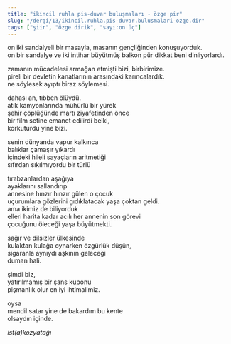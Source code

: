 ```yaml
---
title: "ikincil ruhla pis-duvar buluşmaları - özge pir"
slug: "/dergi/13/ikincil.ruhla.pis-duvar.bulusmalari-ozge.dir"
tags: ["şiir", "özge dirik", "sayı:on üç"]
---
```

on iki sandalyeli bir masayla, masanın gençliğinden konuşuyorduk.  
on bir sandalye ve iki intihar büyütmüş balkon pür dikkat
beni dinliyorlardı.

zamanın mücadelesi armağan etmişti bizi, birbirimize.\
pireli bir devletin kanatlarının arasındaki karıncalardık.\
ne söylesek ayıptı biraz söylemesi.

dahası an, tıbben ölüydü.\
atık kamyonlarında mühürlü bir yürek\
şehir çöplüğünde martı ziyafetinden önce\
bir film setine emanet edilirdi belki,\
korkuturdu yine bizi.

senin dünyanda vapur kalkınca\
balıklar çamaşır yıkardı\
içindeki hileli sayaçların aritmetiği\
sıfırdan sıkılmıyordu bir türlü

tırabzanlardan aşağıya\
ayaklarını sallandırıp\
annesine hınzır hınzır gülen o çocuk\
uçurumlara gözlerini gıdıklatacak yaşa çoktan geldi.\
ama ikimiz de biliyorduk\
elleri harita kadar acılı her annenin son görevi\
çocuğunu öleceği yaşa büyütmekti.

sağır ve dilsizler ülkesinde\
kulaktan kulağa oynarken özgürlük düşün,\
sigaranla aynıydı aşkının geleceği\
duman hali.

şimdi biz,\
yatırılmamış bir şans kuponu\
pişmanlık olur en iyi ihtimalimiz.

oysa\
mendil satar yine de bakardım bu kente\
olsaydın içinde.

*ist(a)kozyatağı*

